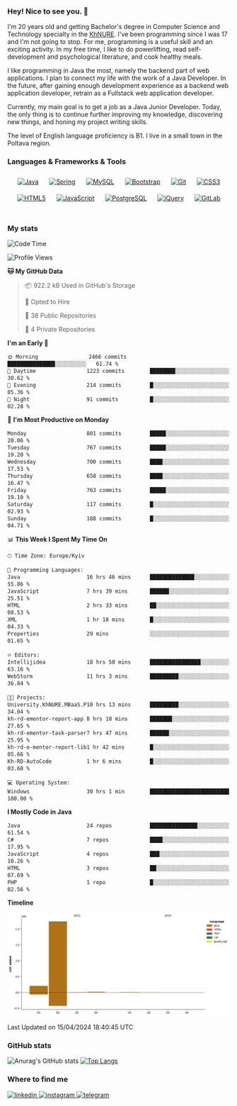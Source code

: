 ### Hey! Nice to see you. 👋

I'm 20 years old and getting Bachelor's degree in Computer Science and Technology
specialty in the [KhNURE][1]. I've been programming since I was 17 and I'm not going
to stop. For me, programming is a useful skill and an exciting activity. In my free
time, I like to do powerlifting, read self-development and psychological literature,
and cook healthy meals.

I like programming in Java the most, namely the backend part of web applications.
I plan to connect my life with the work of a Java Developer. In the future, after 
gaining enough development experience as a backend web application developer, 
retrain as a Fullstack web application developer. 

Currently, my main goal is to get a job as a Java Junior Developer. 
Today, the only thing is to continue further improving my knowledge, discovering 
new things, and honing my project writing skills.

The level of English language proficiency is B1. I live in a small town in the
Poltava region.

### Languages & Frameworks & Tools
<div align="center">  
<a href="https://www.java.com/" target="_blank"><img style="margin: 10px" src="https://profilinator.rishav.dev/skills-assets/java-original-wordmark.svg" alt="Java" height="50" /></a>
<a href="https://docs.spring.io/spring-framework/docs/3.0.x/reference/expressions.html#:~:text=The%20Spring%20Expression%20Language%20(SpEL,and%20basic%20string%20templating%20functionality." target="_blank"><img style="margin: 10px" src="https://profilinator.rishav.dev/skills-assets/springio-icon.svg" alt="Spring" height="50" /></a>
<a href="https://www.mysql.com/" target="_blank"><img style="margin: 10px" src="https://profilinator.rishav.dev/skills-assets/mysql-original-wordmark.svg" alt="MySQL" height="50" /></a>
<a href="https://getbootstrap.com/docs/3.4/javascript/" target="_blank"><img style="margin: 10px" src="https://profilinator.rishav.dev/skills-assets/bootstrap-plain.svg" alt="Bootstrap" height="50" /></a>  
<a href="https://github.com/" target="_blank"><img style="margin: 10px" src="https://profilinator.rishav.dev/skills-assets/git-scm-icon.svg" alt="Git" height="50" /></a>
<a href="https://www.w3schools.com/css/" target="_blank"><img style="margin: 10px" src="https://profilinator.rishav.dev/skills-assets/css3-original-wordmark.svg" alt="CSS3" height="50" /></a>  
<a href="https://en.wikipedia.org/wiki/HTML5" target="_blank"><img style="margin: 10px" src="https://profilinator.rishav.dev/skills-assets/html5-original-wordmark.svg" alt="HTML5" height="50" /></a>  
<a href="https://www.javascript.com/" target="_blank"><img style="margin: 10px" src="https://profilinator.rishav.dev/skills-assets/javascript-original.svg" alt="JavaScript" height="50" /></a>  
<a href="https://www.postgresql.org/" target="_blank"><img style="margin: 10px" src="https://profilinator.rishav.dev/skills-assets/postgresql-original-wordmark.svg" alt="PostgreSQL" height="50" /></a>  
<a href="https://jquery.com/" target="_blank"><img style="margin: 10px" src="https://profilinator.rishav.dev/skills-assets/jquery.png" alt="jQuery" height="50" /></a>
<a href="https://about.gitlab.com/" target="_blank"><img style="margin: 10px" src="https://profilinator.rishav.dev/skills-assets/gitlab.svg" alt="GitLab" height="50" /></a>  
</div>  

<br/>  

### My stats 

<!--START_SECTION:waka-->
![Code Time](http://img.shields.io/badge/Code%20Time-913%20hrs%2038%20mins-blue)

![Profile Views](http://img.shields.io/badge/Profile%20Views-1-blue)

**🐱 My GitHub Data** 

> 📦 922.2 kB Used in GitHub's Storage 
 > 
> 💼 Opted to Hire
 > 
> 📜 38 Public Repositories 
 > 
> 🔑 4 Private Repositories 
 > 
**I'm an Early 🐤** 

```text
🌞 Morning                2466 commits        ███████████████░░░░░░░░░░   61.74 % 
🌆 Daytime                1223 commits        ████████░░░░░░░░░░░░░░░░░   30.62 % 
🌃 Evening                214 commits         █░░░░░░░░░░░░░░░░░░░░░░░░   05.36 % 
🌙 Night                  91 commits          █░░░░░░░░░░░░░░░░░░░░░░░░   02.28 % 
```
📅 **I'm Most Productive on Monday** 

```text
Monday                   801 commits         █████░░░░░░░░░░░░░░░░░░░░   20.06 % 
Tuesday                  767 commits         █████░░░░░░░░░░░░░░░░░░░░   19.20 % 
Wednesday                700 commits         ████░░░░░░░░░░░░░░░░░░░░░   17.53 % 
Thursday                 658 commits         ████░░░░░░░░░░░░░░░░░░░░░   16.47 % 
Friday                   763 commits         █████░░░░░░░░░░░░░░░░░░░░   19.10 % 
Saturday                 117 commits         █░░░░░░░░░░░░░░░░░░░░░░░░   02.93 % 
Sunday                   188 commits         █░░░░░░░░░░░░░░░░░░░░░░░░   04.71 % 
```


📊 **This Week I Spent My Time On** 

```text
🕑︎ Time Zone: Europe/Kyiv

💬 Programming Languages: 
Java                     16 hrs 46 mins      ██████████████░░░░░░░░░░░   55.86 % 
JavaScript               7 hrs 39 mins       ██████░░░░░░░░░░░░░░░░░░░   25.51 % 
HTML                     2 hrs 33 mins       ██░░░░░░░░░░░░░░░░░░░░░░░   08.53 % 
XML                      1 hr 18 mins        █░░░░░░░░░░░░░░░░░░░░░░░░   04.33 % 
Properties               29 mins             ░░░░░░░░░░░░░░░░░░░░░░░░░   01.65 % 

🔥 Editors: 
Intellijidea             18 hrs 58 mins      ████████████████░░░░░░░░░   63.16 % 
WebStorm                 11 hrs 3 mins       █████████░░░░░░░░░░░░░░░░   36.84 % 

🐱‍💻 Projects: 
University.KhNURE.MBaaS.P10 hrs 13 mins      █████████░░░░░░░░░░░░░░░░   34.04 % 
kh-rd-ementor-report-app 8 hrs 18 mins       ███████░░░░░░░░░░░░░░░░░░   27.65 % 
kh-rd-ementor-task-parser7 hrs 47 mins       ██████░░░░░░░░░░░░░░░░░░░   25.95 % 
kh-rd-e-mentor-report-lib1 hr 42 mins        █░░░░░░░░░░░░░░░░░░░░░░░░   05.66 % 
Kh-RD-AutoCode           1 hr 6 mins         █░░░░░░░░░░░░░░░░░░░░░░░░   03.68 % 

💻 Operating System: 
Windows                  30 hrs 1 min        █████████████████████████   100.00 % 
```

**I Mostly Code in Java** 

```text
Java                     24 repos            ███████████████░░░░░░░░░░   61.54 % 
C#                       7 repos             ████░░░░░░░░░░░░░░░░░░░░░   17.95 % 
JavaScript               4 repos             ███░░░░░░░░░░░░░░░░░░░░░░   10.26 % 
HTML                     3 repos             ██░░░░░░░░░░░░░░░░░░░░░░░   07.69 % 
PHP                      1 repo              █░░░░░░░░░░░░░░░░░░░░░░░░   02.56 % 
```



**Timeline**

![Lines of Code chart](https://raw.githubusercontent.com/StasonMendelso/StasonMendelso/main/assets/bar_graph.png)


 Last Updated on 15/04/2024 18:40:45 UTC
<!--END_SECTION:waka-->

### GitHub stats
![Anurag's GitHub stats](https://github-readme-stats-sigma-five.vercel.app/api?username=stasonMendelso&show_icons=true&theme=transparent)
[![Top Langs](https://github-readme-stats-sigma-five.vercel.app/api/top-langs/?username=stasonMendelso)](https://github.com/stasonMendelso/github-readme-stats)
### Where to find me

<div align="start">
<a href="https://linkedin.com/in/stanislav-hlova-0b2a00265/" target="_blank">
<img src=https://img.shields.io/badge/linkedin-%231E77B5.svg?&style=for-the-badge&logo=linkedin&logoColor=white alt=linkedin style="margin-bottom: 5px;" />
</a>
<a href="https://instagram.com/stasonMendelson" target="_blank">
<img src=https://img.shields.io/badge/instagram-%23000000.svg?&style=for-the-badge&logo=instagram&logoColor=white alt=instagram style="margin-bottom: 5px;" />
</a> 
<a href="https://t.me/Stason_Mendelson" target="_blank">
<img src=https://img.shields.io/badge/telegram-%231E77B5.svg?&style=for-the-badge&logo=telegram&logoColor=white alt=telegram style="margin-bottom: 5px;" />
</a>  
</div>  

[1]:[https://nure.ua/en/]


